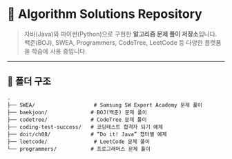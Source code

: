 # 🚀 Algorithm Solutions Repository

> 자바(Java)와 파이썬(Python)으로 구현한 **알고리즘 문제 풀이 저장소**입니다.  
> 백준(BOJ), SWEA, Programmers, CodeTree, LeetCode 등 다양한 플랫폼을 학습에 사용 중입니다.

---

## 📂 폴더 구조

```text
.
├── SWEA/                   # Samsung SW Expert Academy 문제 풀이
├── baekjoon/              # BOJ(백준) 문제 풀이
├── codetree/              # CodeTree 문제 풀이
├── coding-test-success/   # 코딩테스트 합격자 되기 예제
├── doit/ch08/             # “Do it! Java” 챕터별 예제
├── leetcode/               # LeetCode 문제 풀이
└── programmers/           # 프로그래머스 문제 풀이

